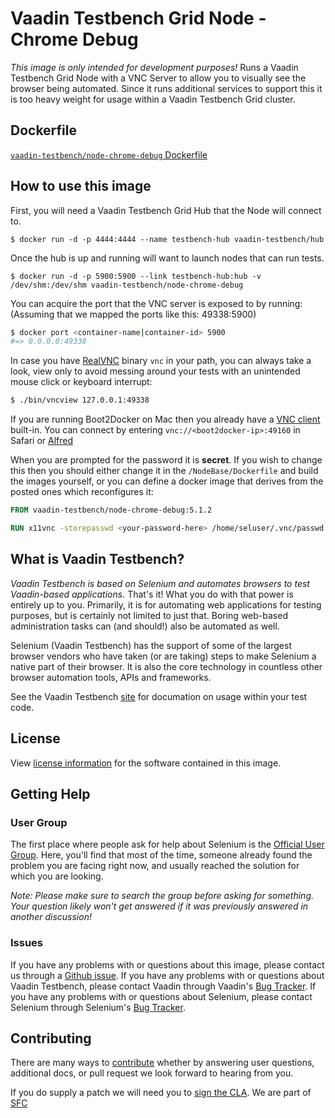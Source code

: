 # Vaadin Testbench Grid Node - Chrome Debug

_This image is only intended for development purposes!_ Runs a Vaadin Testbench Grid Node with a VNC Server to allow you to visually see the browser being automated. Since it runs additional services to support this it is too heavy weight for usage within a Vaadin Testbench Grid cluster.

## Dockerfile

[`vaadin-testbench/node-chrome-debug` Dockerfile](https://github.com/urosporo/docker-vaadin-testbench/blob/master/NodeChromeDebug/Dockerfile)

## How to use this image

First, you will need a Vaadin Testbench Grid Hub that the Node will connect to.

```
$ docker run -d -p 4444:4444 --name testbench-hub vaadin-testbench/hub
```

Once the hub is up and running will want to launch nodes that can run tests.

```
$ docker run -d -p 5900:5900 --link testbench-hub:hub -v /dev/shm:/dev/shm vaadin-testbench/node-chrome-debug
```

You can acquire the port that the VNC server is exposed to by running:
(Assuming that we mapped the ports like this: 49338:5900)
``` bash
$ docker port <container-name|container-id> 5900
#=> 0.0.0.0:49338
```

In case you have [RealVNC](https://www.realvnc.com/) binary `vnc` in your path, you can always take a look, view only to avoid messing around your tests with an unintended mouse click or keyboard interrupt:
``` bash
$ ./bin/vncview 127.0.0.1:49338
```

If you are running Boot2Docker on Mac then you already have a [VNC client](http://www.davidtheexpert.com/post.php?id=5) built-in. You can connect by entering `vnc://<boot2docker-ip>:49160` in Safari or [Alfred](http://www.alfredapp.com/)

When you are prompted for the password it is __secret__. If you wish to change this then you should either change it in the `/NodeBase/Dockerfile` and build the images yourself, or you can define a docker image that derives from the posted ones which reconfigures it:

``` dockerfile
FROM vaadin-testbench/node-chrome-debug:5.1.2

RUN x11vnc -storepasswd <your-password-here> /home/seluser/.vnc/passwd
```

## What is Vaadin Testbench?
_Vaadin Testbench is based on Selenium and automates browsers to test Vaadin-based applications._ That's it! What you do with that power is entirely up to you. Primarily, it is for automating web applications for testing purposes, but is certainly not limited to just that. Boring web-based administration tasks can (and should!) also be automated as well.

Selenium (Vaadin Testbench) has the support of some of the largest browser vendors who have taken (or are taking) steps to make Selenium a native part of their browser. It is also the core technology in countless other browser automation tools, APIs and frameworks.

See the Vaadin Testbench [site](https://vaadin.com/docs/v8/testbench/testbench-overview.html) for documation on usage within your test code.

## License

View [license information](https://github.com/urosporo/docker-vaadin-testbench/blob/master/LICENSE.md) for the software contained in this image.

## Getting Help

### User Group

The first place where people ask for help about Selenium is the [Official User Group](https://groups.google.com/forum/#!forum/selenium-users). Here, you'll find that most of the time, someone already found the problem you are facing right now, and usually reached the solution for which you are looking.

_Note: Please make sure to search the group before asking for something. Your question likely won't get answered if it was previously answered in another discussion!_

### Issues

If you have any problems with or questions about this image, please contact us through a [Github issue](https://github.com/urosporo/docker-vaadin-testbench/issues). If you have any problems with or questions about Vaadin Testbench, please contact Vaadin through Vaadin's [Bug Tracker](https://github.com/vaadin/testbench/issues). If you have any problems with or questions about Selenium, please contact Selenium through Selenium's [Bug Tracker](https://github.com/SeleniumHQ/selenium/issues).

## Contributing

There are many ways to [contribute](http://docs.seleniumhq.org/about/getting-involved.jsp) whether by answering user questions, additional docs, or pull request we look forward to hearing from you.

If you do supply a patch we will need you to [sign the CLA](https://spreadsheets.google.com/spreadsheet/viewform?hl=en_US&formkey=dFFjXzBzM1VwekFlOWFWMjFFRjJMRFE6MQ#gid=0). We are part of [SFC](http://www.sfconservancy.org/)
